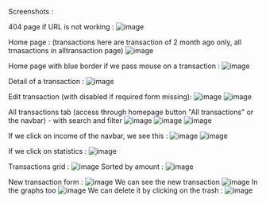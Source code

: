 Screenshots : 

404 page if URL is not working : 
![image](https://github.com/user-attachments/assets/1e81703f-6338-44cf-b684-02df49d66522)

Home page : (transactions here are transaction of 2 month ago only, all trnasactions in alltransaction page)
![image](https://github.com/user-attachments/assets/30d9a63c-8bee-4e47-b39d-37c7fa5e296c)

Home page with blue border if we pass mouse on a transaction : 
![image](https://github.com/user-attachments/assets/4ac32587-8a7d-43eb-9661-fc132f11027e)

Detail of a transaction : 
![image](https://github.com/user-attachments/assets/67af31c3-a26c-4f1d-89ed-9d6dcb680bec)

Edit transaction (with disabled if required form missing): 
![image](https://github.com/user-attachments/assets/8df40fd1-9a1c-472f-be16-dcf19082502a)
![image](https://github.com/user-attachments/assets/6fc4b390-7ca0-4ebb-a209-74b553d03ab6)

All transactions tab (access through homepage button "All transactions" or the navbar) - with search and filter
![image](https://github.com/user-attachments/assets/91c2b2e6-f50f-4998-9aec-faad6deab574)
![image](https://github.com/user-attachments/assets/d9620d8c-5557-4c3e-afc7-8021ab2ca7d6)
![image](https://github.com/user-attachments/assets/f364e9be-4943-4a48-afe0-3e5c83421573)

If we click on income of the navbar, we see this : 
![image](https://github.com/user-attachments/assets/aa1ecbd2-a93f-40e3-b9d9-08b97f7c6490)
![image](https://github.com/user-attachments/assets/5aa4c6c4-5780-4c1d-ae23-bf38dd7c9e46)

If we click on statistics : 
![image](https://github.com/user-attachments/assets/b3a7e6c2-2cf5-49bf-bfd1-6d3291a08aff)

Transactions grid : 
![image](https://github.com/user-attachments/assets/a561f9a3-75ec-4837-a41e-424a7cf44d7a)
Sorted by amount : 
![image](https://github.com/user-attachments/assets/0e27b792-b3c3-4e49-8625-77cd27c2e14e)

New transaction form : 
![image](https://github.com/user-attachments/assets/dc4724cc-ea5a-4634-9cf1-a397707c6f95)
We can see the new transaction
![image](https://github.com/user-attachments/assets/90e06fac-c5f3-481c-a483-feb1e8811797)
In the graphs too 
![image](https://github.com/user-attachments/assets/92c2cff0-1587-45d7-9c8c-38a22bef654f)
We can delete it by clicking on the trash : 
![image](https://github.com/user-attachments/assets/443ae290-31f3-4124-bebb-cea9286fd3b2)


